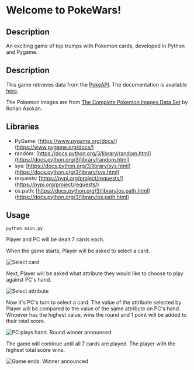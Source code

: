 # Welcome to PokeWars!

## Description

An exciting game of top trumps with Pokemon cards, developed in Python and Pygame.

## Description

This game retrieves data from the [PokeAPI](https://pokeapi.co/). The documentation is available [here](https://pokeapi.co/docs/v2).

The Pokemon images are from [The Complete Pokemon Images Data Set](https://www.kaggle.com/datasets/arenagrenade/the-complete-pokemon-images-data-set) by 
Rohan Asokan.

## Libraries

- PyGame: [https://www.pygame.org/docs/](https://www.pygame.org/docs/)
- random: [https://docs.python.org/3/library/random.html](https://docs.python.org/3/library/random.html)
- sys: [https://docs.python.org/3/library/sys.html](https://docs.python.org/3/library/sys.html)
- requests: [https://pypi.org/project/requests/](https://pypi.org/project/requests/)
- os.path: [https://docs.python.org/3/library/os.path.html](https://docs.python.org/3/library/os.path.html)

## Usage

```python main.py```

Player and PC will be dealt 7 cards each.

When the game starts, Player will be asked to select a card.

![Select card](https://i.imgur.com/RBWEPSQ.png)

Next, Player will be asked what attribute they would like to choose to play against PC's hand.

![Select attribute](https://i.imgur.com/oMZcUzH.png)

Now it's PC's turn to select a card. The value of the attribute selected by Player will be compared to the value of the same attribute on PC's hand. Whoever has the highest value, wins the round and 1 point will be added to their total score.

![PC plays hand. Round winner announced](https://i.imgur.com/nZIudpK.png)

The game will continue until all 7 cards are played. The player with the highest total score wins.

![Game ends. Winner announced](https://i.imgur.com/Jj3MQPi.png)
